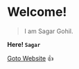 # Welcome! 

> I am Sagar Gohil.

**Here! `Sagar`**

[Goto Website](https://sagargohil362.github.io/) :+1:
